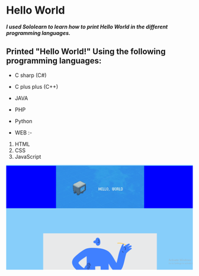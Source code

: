 # Hello World

***I used Sololearn to learn how to print Hello World in the different programming languages.***

## Printed "Hello World!" Using the following programming languages:

* C sharp (C#)

* C plus plus (C++)

* JAVA

* PHP

* Python

* WEB :-
1. HTML
2. CSS
3. JavaScript

![WEB](Assts/WEB.png)